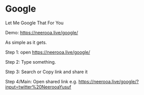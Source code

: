 # Google
Let Me Google That For You

Demo: https://neerooa.live/google/

As simple as it gets.

Step 1: open https://neerooa.live/google/

Step 2: Type something.

Step 3: Search or Copy link and share it

Step 4/Main: Open shared link e.g. https://neerooa.live/google/?input=twitter%20NeerooaYusuf
